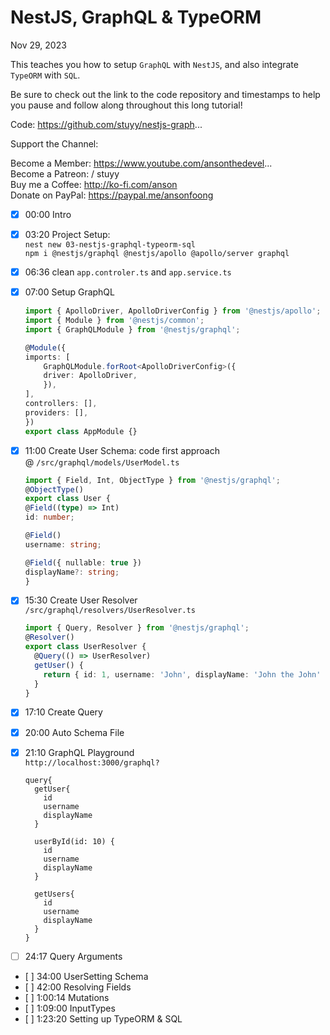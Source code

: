 # NestJS, GraphQL & TypeORM

Nov 29, 2023

This teaches you how to setup `GraphQL` with `NestJS`, and also
integrate `TypeORM` with `SQL`.

Be sure to check out the link to the code repository and timestamps
to help you pause and follow along throughout this long tutorial!

Code: <https://github.com/stuyy/nestjs-graph>...

Support the Channel:

Become a Member: <https://www.youtube.com/ansonthedevel>...\
Become a Patreon:   / stuyy\
Buy me a Coffee: <http://ko-fi.com/anson>\
Donate on PayPal: <https://paypal.me/ansonfoong>

- [x] 00:00 Intro
- [x] 03:20 Project Setup:\
  `nest new 03-nestjs-graphql-typeorm-sql`\
  `npm i @nestjs/graphql @nestjs/apollo @apollo/server graphql`
- [x] 06:36 clean `app.controler.ts` and `app.service.ts`
- [x] 07:00 Setup GraphQL

    ```ts
    import { ApolloDriver, ApolloDriverConfig } from '@nestjs/apollo';
    import { Module } from '@nestjs/common';
    import { GraphQLModule } from '@nestjs/graphql';

    @Module({
    imports: [
        GraphQLModule.forRoot<ApolloDriverConfig>({
        driver: ApolloDriver,
        }),
    ],
    controllers: [],
    providers: [],
    })
    export class AppModule {}
    ```

- [x] 11:00 Create User Schema: code first approach\
   @ `/src/graphql/models/UserModel.ts`

    ```ts
    import { Field, Int, ObjectType } from '@nestjs/graphql';
    @ObjectType()
    export class User {
    @Field((type) => Int)
    id: number;

    @Field()
    username: string;

    @Field({ nullable: true })
    displayName?: string;
    }
    ```

- [x] 15:30 Create User Resolver\
  `/src/graphql/resolvers/UserResolver.ts`

  ```ts
  import { Query, Resolver } from '@nestjs/graphql';
  @Resolver()
  export class UserResolver {
    @Query(() => UserResolver)
    getUser() {
      return { id: 1, username: 'John', displayName: 'John the John' };
    }
  }
  ```

- [x] 17:10 Create Query
- [x] 20:00 Auto Schema File
- [x] 21:10 GraphQL Playground\
   `http://localhost:3000/graphql?`

  ```gql
  query{
    getUser{
      id
      username
      displayName
    }
    
    userById(id: 10) {
      id
      username
      displayName
    }
    
    getUsers{
      id 
      username 
      displayName
    }
  }
  ```

- [ ] 24:17 Query Arguments
- [ ] 34:00 UserSetting Schema
- [ ] 42:00 Resolving Fields
- [ ] 1:00:14 Mutations
- [ ] 1:09:00 InputTypes
- [ ] 1:23:20 Setting up TypeORM & SQL
